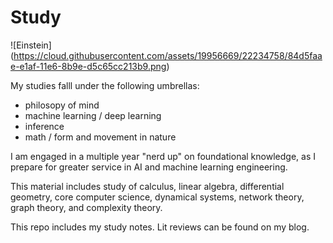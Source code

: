 # Study

![Einstein] (https://cloud.githubusercontent.com/assets/19956669/22234758/84d5faae-e1af-11e6-8b9e-d5c65cc213b9.png)

My studies falll under the following umbrellas:

* philosopy of mind
* machine learning / deep learning 
* inference
* math / form and movement in nature 

I am engaged in a multiple year "nerd up" on foundational knowledge, as I prepare for greater service in AI and machine learning engineering. 

This material includes study of calculus, linear algebra, differential geometry, core computer science, dynamical systems, network theory, graph theory, and complexity theory. 

This repo includes my study notes. Lit reviews can be found on my blog. 
